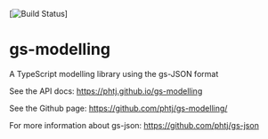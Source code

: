 [![Build Status](https://travis-ci.org/phtj/gs-json.svg?branch=master)]
# gs-modelling
A TypeScript modelling library using the gs-JSON format

See the API docs: https://phtj.github.io/gs-modelling

See the Github page: https://github.com/phtj/gs-modelling/

For more information about gs-json:
https://github.com/phtj/gs-json


